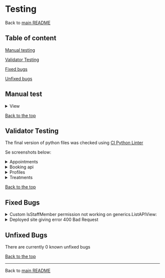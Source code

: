 # Testing

Back to [main README](readme.md)

## Table of content

[Manual testing](#manual-test)

[Validator Testing](#validator-testing)

[Fixed bugs](#fixed-bugs)

[Unfixed bugs](#unfixed-bugs)


## Manual test

<details>
<summary>View</summary>


| Action | Expected result | Pass/Fail |
|--------|-----------------|-----------|
|  |  | Pass/Fail |
|  |  | Pass/Fail |
|  |  | Pass/Fail |
|  |  | Pass/Fail |


</details>


[Back to the top](#table-of-content)


## Validator Testing


The final version of python files was checked using [CI Python Linter](https://pep8ci.herokuapp.com/#)

Se screenshots below:

<details>
  <summary>Appointments</summary>

  | File | Result |
  | -----| ------ |
  | [admin.py](media/testing/validation/appoint-admin.png) | clean code |
  | [filters.py](media/testing/validation/appoint-filters.png) | clean code |
  | [models.py](media/testing/validation/appoint-models.png) | clean code |
  | [serializers.py](media/testing/validation/appoint-serializers.png) | clean code |
  | [test.py](media/testing/validation/appoint-tests.png) | clean code |
  | [urls.py](media/testing/validation/appoint-urls.png) | clean code |
  | [views.py](media/testing/validation/appoint-views.png) | clean code |

</details>

<details>
  <summary>Booking api</summary>

  | File | Result |
  | -----| ------ |
  | [permissions.py](media/testing/validation/booking-permissions.png) | clean code |
  | [serializers.py](media/testing/validation/booking-serializers.png) | clean code |
  | [urls.py](media/testing/validation/booking-urls.png) | clean code |
  | [views.py](media/testing/validation/booking-views.png) | clean code |

</details>


<details>
  <summary>Profiles</summary>

  | File | Result |
  | -----| ------ |
  | [admin.py](media/testing/validation/profiles-admin.png) | clean code |
  | [models.py](media/testing/validation/profiles-models.png) | clean code |
  | [serializers.py](media/testing/validation/profiles-serializers.png) | clean code |
  | [urls.py](media/testing/validation/profiles-urls.png) | clean code |
  | [views.py](media/testing/validation/profiles-views.png) | clean code |

</details>

<details>
  <summary>Treatments</summary>

  | File | Result |
  | -----| ------ |
  | [admin.py](media/testing/validation/treatment-admin.png) | clean code |
  | [models.py](media/testing/validation/treatment-model.png) | clean code |
  | [serializers.py](media/testing/validation/treatment-serializers.png) | clean code |
  | [urls.py](media/testing/validation/treatment-urls.png) | clean code |
  | [views.py](media/testing/validation/treatment-views.png) | clean code |

</details>


[Back to the top](#table-of-content)

## Fixed Bugs

<details>
  <summary> Custom IsStaffMember permission not working on generics.ListAPIView:</summary>

  - Issue: 
  
    The ProfileList view should be accessed by staff members only. This is because only staff members can see all the profiles, while each client cannot see the other clients (each client can only access their own profile).
    
    This was working only in the ClientProfileDetail view (RetrieveUpdateAPIView), but not in the ProfileList (ListAPIView)

![Original code](media/bugs/isstaff_permission_bug.png)

As we can see the user 'admin' has the attribute isStaff set to 'false':

![isStaff attribute for admin](media/bugs/isstaff_permission_bug_1.png)

But they can access the ProfileList:

![Profile list accessed by admin](media/bugs/isstaff_permission_bug_2.png)

While they cannot access the client profile, as expected, since the user 'admin' is not part of the staff, so they should not be able to see the client profiles:

![clientProfileDeatail cannot be accessed by admin](media/bugs/isstaff_permission_bug_3.png)


  - Fix:

  After throubleshooting I could identify that the issue is caused by the use of ListAPIView.

  As we see from the Django REST framework documentation: https://www.django-rest-framework.org/api-guide/permissions/#custom-permissions

  We can create a custom permission by overriding the BasePermission. Although we have 2 methos to do so:

  has_permission (global) and has_object_permission (object-level)

  The IsStaffMember was initially overriding just the has_object_permission, which is used at object level views, such as the RetrieveUpdateAPIView. While the ListApiView checks for global permissions.

  To fix this issue I had to override the has_permission method as well:
  ![Final code](media/bugs/isstaff_permission_fix.png)

  After this fix, our user 'admin' cannot access the clients list anymore:
  ![Original code](media/bugs/isstaff_permission_fix_1.png)
  

</details>


<details>
  <summary>Deployed site giving error 400 Bad Request</summary>

  - Issue: When trying to acess the deployed app, I was receiving erro 400 bad request.

  - Fix: After turning on debug mode I could see that heroku was not in "ALLOWED_HOSTS". Even though I added it when I first deployed the project, I must have removed it by accident. After adding it again the error was fixed.

</details>

 
## Unfixed Bugs

There are currently 0 known unfixed bugs

[Back to the top](#table-of-content)

________

Back to [main README](readme.md)